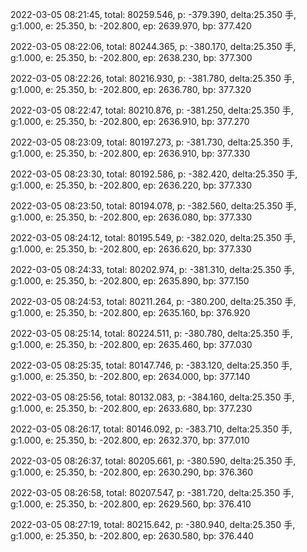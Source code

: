2022-03-05 08:21:45, total: 80259.546, p: -379.390, delta:25.350 手, g:1.000, e: 25.350, b: -202.800, ep: 2639.970, bp: 377.420

2022-03-05 08:22:06, total: 80244.365, p: -380.170, delta:25.350 手, g:1.000, e: 25.350, b: -202.800, ep: 2638.230, bp: 377.300

2022-03-05 08:22:26, total: 80216.930, p: -381.780, delta:25.350 手, g:1.000, e: 25.350, b: -202.800, ep: 2636.780, bp: 377.320

2022-03-05 08:22:47, total: 80210.876, p: -381.250, delta:25.350 手, g:1.000, e: 25.350, b: -202.800, ep: 2636.910, bp: 377.270

2022-03-05 08:23:09, total: 80197.273, p: -381.730, delta:25.350 手, g:1.000, e: 25.350, b: -202.800, ep: 2636.910, bp: 377.330

2022-03-05 08:23:30, total: 80192.586, p: -382.420, delta:25.350 手, g:1.000, e: 25.350, b: -202.800, ep: 2636.220, bp: 377.330

2022-03-05 08:23:50, total: 80194.078, p: -382.560, delta:25.350 手, g:1.000, e: 25.350, b: -202.800, ep: 2636.080, bp: 377.330

2022-03-05 08:24:12, total: 80195.549, p: -382.020, delta:25.350 手, g:1.000, e: 25.350, b: -202.800, ep: 2636.620, bp: 377.330

2022-03-05 08:24:33, total: 80202.974, p: -381.310, delta:25.350 手, g:1.000, e: 25.350, b: -202.800, ep: 2635.890, bp: 377.150

2022-03-05 08:24:53, total: 80211.264, p: -380.200, delta:25.350 手, g:1.000, e: 25.350, b: -202.800, ep: 2635.160, bp: 376.920

2022-03-05 08:25:14, total: 80224.511, p: -380.780, delta:25.350 手, g:1.000, e: 25.350, b: -202.800, ep: 2635.460, bp: 377.030

2022-03-05 08:25:35, total: 80147.746, p: -383.120, delta:25.350 手, g:1.000, e: 25.350, b: -202.800, ep: 2634.000, bp: 377.140

2022-03-05 08:25:56, total: 80132.083, p: -384.160, delta:25.350 手, g:1.000, e: 25.350, b: -202.800, ep: 2633.680, bp: 377.230

2022-03-05 08:26:17, total: 80146.092, p: -383.710, delta:25.350 手, g:1.000, e: 25.350, b: -202.800, ep: 2632.370, bp: 377.010

2022-03-05 08:26:37, total: 80205.661, p: -380.590, delta:25.350 手, g:1.000, e: 25.350, b: -202.800, ep: 2630.290, bp: 376.360

2022-03-05 08:26:58, total: 80207.547, p: -381.720, delta:25.350 手, g:1.000, e: 25.350, b: -202.800, ep: 2629.560, bp: 376.410

2022-03-05 08:27:19, total: 80215.642, p: -380.940, delta:25.350 手, g:1.000, e: 25.350, b: -202.800, ep: 2630.580, bp: 376.440